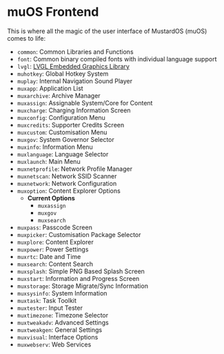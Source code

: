 # muOS Frontend

This is where all the magic of the user interface of MustardOS (muOS) comes to life:

* `common`: Common Libraries and Functions
* `font`: Common binary compiled fonts with individual language support
* `lvgl`: [LVGL Embedded Graphics Library](https://github.com/lvgl/lvgl)
* `muhotkey`: Global Hotkey System
* `muplay`: Internal Navigation Sound Player
* `muxapp`: Application List
* `muxarchive`: Archive Manager
* `muxassign`: Assignable System/Core for Content
* `muxcharge`: Charging Information Screen
* `muxconfig`: Configuration Menu
* `muxcredits`: Supporter Credits Screen
* `muxcustom`: Customisation Menu
* `muxgov`: System Governor Selector
* `muxinfo`: Information Menu
* `muxlanguage`: Language Selector
* `muxlaunch`: Main Menu
* `muxnetprofile`: Network Profile Manager
* `muxnetscan`: Network SSID Scanner
* `muxnetwork`: Network Configuration 
* `muxoption`: Content Explorer Options
  * **Current Options**
    * `muxassign`
    * `muxgov`
    * `muxsearch`
* `muxpass`: Passcode Screen
* `muxpicker`: Customisation Package Selector
* `muxplore`: Content Explorer
* `muxpower`: Power Settings
* `muxrtc`: Date and Time
* `muxsearch`: Content Search
* `muxsplash`: Simple PNG Based Splash Screen
* `muxstart`: Information and Progress Screen
* `muxstorage`: Storage Migrate/Sync Information
* `muxsysinfo`: System Information
* `muxtask`: Task Toolkit
* `muxtester`: Input Tester
* `muxtimezone`: Timezone Selector
* `muxtweakadv`: Advanced Settings
* `muxtweakgen`: General Settings
* `muxvisual`: Interface Options
* `muxwebserv`: Web Services 
